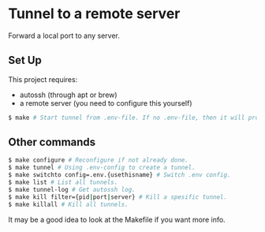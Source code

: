 # Tunnel to a remote server

Forward a local port to any server.

## Set Up

This project requires:
- autossh (through apt or brew)
- a remote server (you need to configure this yourself)

```bash
$ make # Start tunnel from .env-file. If no .env-file, then it will prompt about configuration if it.
```

## Other commands

```bash
$ make configure # Reconfigure if not already done.
$ make tunnel # Using .env-config to create a tunnel.
$ make switchto config=.env.{usethisname} # Switch .env config.
$ make list # List all tunnels.
$ make tunnel-log # Get autossh log.
$ make kill filter={pid|port|server} # Kill a spesific tunnel.
$ make killall # Kill all tunnels.
```

It may be a good idea to look at the Makefile if you want more info.
